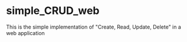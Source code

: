 # simple_CRUD_web
This is the simple implementation of "Create, Read, Update, Delete" in a web application
